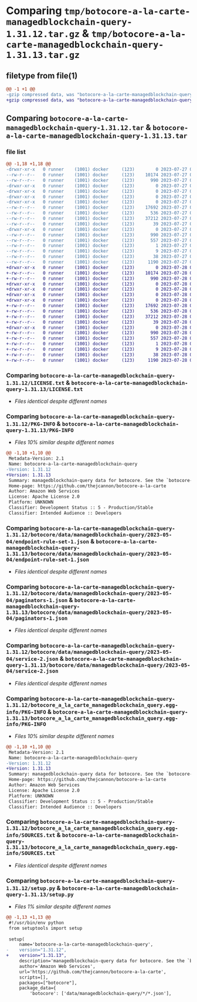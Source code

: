 # Comparing `tmp/botocore-a-la-carte-managedblockchain-query-1.31.12.tar.gz` & `tmp/botocore-a-la-carte-managedblockchain-query-1.31.13.tar.gz`

## filetype from file(1)

```diff
@@ -1 +1 @@
-gzip compressed data, was "botocore-a-la-carte-managedblockchain-query-1.31.12.tar", last modified: Thu Jul 27 01:12:54 2023, max compression
+gzip compressed data, was "botocore-a-la-carte-managedblockchain-query-1.31.13.tar", last modified: Fri Jul 28 01:14:05 2023, max compression
```

## Comparing `botocore-a-la-carte-managedblockchain-query-1.31.12.tar` & `botocore-a-la-carte-managedblockchain-query-1.31.13.tar`

### file list

```diff
@@ -1,18 +1,18 @@
-drwxr-xr-x   0 runner    (1001) docker     (123)        0 2023-07-27 01:12:54.152369 botocore-a-la-carte-managedblockchain-query-1.31.12/
--rw-r--r--   0 runner    (1001) docker     (123)    10174 2023-07-27 01:12:53.000000 botocore-a-la-carte-managedblockchain-query-1.31.12/LICENSE.txt
--rw-r--r--   0 runner    (1001) docker     (123)      990 2023-07-27 01:12:54.152369 botocore-a-la-carte-managedblockchain-query-1.31.12/PKG-INFO
-drwxr-xr-x   0 runner    (1001) docker     (123)        0 2023-07-27 01:12:54.152369 botocore-a-la-carte-managedblockchain-query-1.31.12/botocore/
-drwxr-xr-x   0 runner    (1001) docker     (123)        0 2023-07-27 01:12:54.152369 botocore-a-la-carte-managedblockchain-query-1.31.12/botocore/data/
-drwxr-xr-x   0 runner    (1001) docker     (123)        0 2023-07-27 01:12:54.152369 botocore-a-la-carte-managedblockchain-query-1.31.12/botocore/data/managedblockchain-query/
-drwxr-xr-x   0 runner    (1001) docker     (123)        0 2023-07-27 01:12:54.152369 botocore-a-la-carte-managedblockchain-query-1.31.12/botocore/data/managedblockchain-query/2023-05-04/
--rw-r--r--   0 runner    (1001) docker     (123)    17692 2023-07-27 01:12:06.000000 botocore-a-la-carte-managedblockchain-query-1.31.12/botocore/data/managedblockchain-query/2023-05-04/endpoint-rule-set-1.json
--rw-r--r--   0 runner    (1001) docker     (123)      536 2023-07-27 01:12:06.000000 botocore-a-la-carte-managedblockchain-query-1.31.12/botocore/data/managedblockchain-query/2023-05-04/paginators-1.json
--rw-r--r--   0 runner    (1001) docker     (123)    37212 2023-07-27 01:12:06.000000 botocore-a-la-carte-managedblockchain-query-1.31.12/botocore/data/managedblockchain-query/2023-05-04/service-2.json
--rw-r--r--   0 runner    (1001) docker     (123)       39 2023-07-27 01:12:06.000000 botocore-a-la-carte-managedblockchain-query-1.31.12/botocore/data/managedblockchain-query/2023-05-04/waiters-2.json
-drwxr-xr-x   0 runner    (1001) docker     (123)        0 2023-07-27 01:12:54.152369 botocore-a-la-carte-managedblockchain-query-1.31.12/botocore_a_la_carte_managedblockchain_query.egg-info/
--rw-r--r--   0 runner    (1001) docker     (123)      990 2023-07-27 01:12:54.000000 botocore-a-la-carte-managedblockchain-query-1.31.12/botocore_a_la_carte_managedblockchain_query.egg-info/PKG-INFO
--rw-r--r--   0 runner    (1001) docker     (123)      557 2023-07-27 01:12:54.000000 botocore-a-la-carte-managedblockchain-query-1.31.12/botocore_a_la_carte_managedblockchain_query.egg-info/SOURCES.txt
--rw-r--r--   0 runner    (1001) docker     (123)        1 2023-07-27 01:12:54.000000 botocore-a-la-carte-managedblockchain-query-1.31.12/botocore_a_la_carte_managedblockchain_query.egg-info/dependency_links.txt
--rw-r--r--   0 runner    (1001) docker     (123)        9 2023-07-27 01:12:54.000000 botocore-a-la-carte-managedblockchain-query-1.31.12/botocore_a_la_carte_managedblockchain_query.egg-info/top_level.txt
--rw-r--r--   0 runner    (1001) docker     (123)       38 2023-07-27 01:12:54.152369 botocore-a-la-carte-managedblockchain-query-1.31.12/setup.cfg
--rw-r--r--   0 runner    (1001) docker     (123)     1190 2023-07-27 01:12:53.000000 botocore-a-la-carte-managedblockchain-query-1.31.12/setup.py
+drwxr-xr-x   0 runner    (1001) docker     (123)        0 2023-07-28 01:14:05.874187 botocore-a-la-carte-managedblockchain-query-1.31.13/
+-rw-r--r--   0 runner    (1001) docker     (123)    10174 2023-07-28 01:14:05.000000 botocore-a-la-carte-managedblockchain-query-1.31.13/LICENSE.txt
+-rw-r--r--   0 runner    (1001) docker     (123)      990 2023-07-28 01:14:05.874187 botocore-a-la-carte-managedblockchain-query-1.31.13/PKG-INFO
+drwxr-xr-x   0 runner    (1001) docker     (123)        0 2023-07-28 01:14:05.874187 botocore-a-la-carte-managedblockchain-query-1.31.13/botocore/
+drwxr-xr-x   0 runner    (1001) docker     (123)        0 2023-07-28 01:14:05.874187 botocore-a-la-carte-managedblockchain-query-1.31.13/botocore/data/
+drwxr-xr-x   0 runner    (1001) docker     (123)        0 2023-07-28 01:14:05.874187 botocore-a-la-carte-managedblockchain-query-1.31.13/botocore/data/managedblockchain-query/
+drwxr-xr-x   0 runner    (1001) docker     (123)        0 2023-07-28 01:14:05.874187 botocore-a-la-carte-managedblockchain-query-1.31.13/botocore/data/managedblockchain-query/2023-05-04/
+-rw-r--r--   0 runner    (1001) docker     (123)    17692 2023-07-28 01:13:30.000000 botocore-a-la-carte-managedblockchain-query-1.31.13/botocore/data/managedblockchain-query/2023-05-04/endpoint-rule-set-1.json
+-rw-r--r--   0 runner    (1001) docker     (123)      536 2023-07-28 01:13:30.000000 botocore-a-la-carte-managedblockchain-query-1.31.13/botocore/data/managedblockchain-query/2023-05-04/paginators-1.json
+-rw-r--r--   0 runner    (1001) docker     (123)    37212 2023-07-28 01:13:30.000000 botocore-a-la-carte-managedblockchain-query-1.31.13/botocore/data/managedblockchain-query/2023-05-04/service-2.json
+-rw-r--r--   0 runner    (1001) docker     (123)       39 2023-07-28 01:13:30.000000 botocore-a-la-carte-managedblockchain-query-1.31.13/botocore/data/managedblockchain-query/2023-05-04/waiters-2.json
+drwxr-xr-x   0 runner    (1001) docker     (123)        0 2023-07-28 01:14:05.874187 botocore-a-la-carte-managedblockchain-query-1.31.13/botocore_a_la_carte_managedblockchain_query.egg-info/
+-rw-r--r--   0 runner    (1001) docker     (123)      990 2023-07-28 01:14:05.000000 botocore-a-la-carte-managedblockchain-query-1.31.13/botocore_a_la_carte_managedblockchain_query.egg-info/PKG-INFO
+-rw-r--r--   0 runner    (1001) docker     (123)      557 2023-07-28 01:14:05.000000 botocore-a-la-carte-managedblockchain-query-1.31.13/botocore_a_la_carte_managedblockchain_query.egg-info/SOURCES.txt
+-rw-r--r--   0 runner    (1001) docker     (123)        1 2023-07-28 01:14:05.000000 botocore-a-la-carte-managedblockchain-query-1.31.13/botocore_a_la_carte_managedblockchain_query.egg-info/dependency_links.txt
+-rw-r--r--   0 runner    (1001) docker     (123)        9 2023-07-28 01:14:05.000000 botocore-a-la-carte-managedblockchain-query-1.31.13/botocore_a_la_carte_managedblockchain_query.egg-info/top_level.txt
+-rw-r--r--   0 runner    (1001) docker     (123)       38 2023-07-28 01:14:05.874187 botocore-a-la-carte-managedblockchain-query-1.31.13/setup.cfg
+-rw-r--r--   0 runner    (1001) docker     (123)     1190 2023-07-28 01:14:05.000000 botocore-a-la-carte-managedblockchain-query-1.31.13/setup.py
```

### Comparing `botocore-a-la-carte-managedblockchain-query-1.31.12/LICENSE.txt` & `botocore-a-la-carte-managedblockchain-query-1.31.13/LICENSE.txt`

 * *Files identical despite different names*

### Comparing `botocore-a-la-carte-managedblockchain-query-1.31.12/PKG-INFO` & `botocore-a-la-carte-managedblockchain-query-1.31.13/PKG-INFO`

 * *Files 10% similar despite different names*

```diff
@@ -1,10 +1,10 @@
 Metadata-Version: 2.1
 Name: botocore-a-la-carte-managedblockchain-query
-Version: 1.31.12
+Version: 1.31.13
 Summary: managedblockchain-query data for botocore. See the `botocore-a-la-carte` package for more info.
 Home-page: https://github.com/thejcannon/botocore-a-la-carte
 Author: Amazon Web Services
 License: Apache License 2.0
 Platform: UNKNOWN
 Classifier: Development Status :: 5 - Production/Stable
 Classifier: Intended Audience :: Developers
```

### Comparing `botocore-a-la-carte-managedblockchain-query-1.31.12/botocore/data/managedblockchain-query/2023-05-04/endpoint-rule-set-1.json` & `botocore-a-la-carte-managedblockchain-query-1.31.13/botocore/data/managedblockchain-query/2023-05-04/endpoint-rule-set-1.json`

 * *Files identical despite different names*

### Comparing `botocore-a-la-carte-managedblockchain-query-1.31.12/botocore/data/managedblockchain-query/2023-05-04/paginators-1.json` & `botocore-a-la-carte-managedblockchain-query-1.31.13/botocore/data/managedblockchain-query/2023-05-04/paginators-1.json`

 * *Files identical despite different names*

### Comparing `botocore-a-la-carte-managedblockchain-query-1.31.12/botocore/data/managedblockchain-query/2023-05-04/service-2.json` & `botocore-a-la-carte-managedblockchain-query-1.31.13/botocore/data/managedblockchain-query/2023-05-04/service-2.json`

 * *Files identical despite different names*

### Comparing `botocore-a-la-carte-managedblockchain-query-1.31.12/botocore_a_la_carte_managedblockchain_query.egg-info/PKG-INFO` & `botocore-a-la-carte-managedblockchain-query-1.31.13/botocore_a_la_carte_managedblockchain_query.egg-info/PKG-INFO`

 * *Files 10% similar despite different names*

```diff
@@ -1,10 +1,10 @@
 Metadata-Version: 2.1
 Name: botocore-a-la-carte-managedblockchain-query
-Version: 1.31.12
+Version: 1.31.13
 Summary: managedblockchain-query data for botocore. See the `botocore-a-la-carte` package for more info.
 Home-page: https://github.com/thejcannon/botocore-a-la-carte
 Author: Amazon Web Services
 License: Apache License 2.0
 Platform: UNKNOWN
 Classifier: Development Status :: 5 - Production/Stable
 Classifier: Intended Audience :: Developers
```

### Comparing `botocore-a-la-carte-managedblockchain-query-1.31.12/botocore_a_la_carte_managedblockchain_query.egg-info/SOURCES.txt` & `botocore-a-la-carte-managedblockchain-query-1.31.13/botocore_a_la_carte_managedblockchain_query.egg-info/SOURCES.txt`

 * *Files identical despite different names*

### Comparing `botocore-a-la-carte-managedblockchain-query-1.31.12/setup.py` & `botocore-a-la-carte-managedblockchain-query-1.31.13/setup.py`

 * *Files 1% similar despite different names*

```diff
@@ -1,13 +1,13 @@
 #!/usr/bin/env python
 from setuptools import setup
 
 setup(
     name='botocore-a-la-carte-managedblockchain-query',
-    version="1.31.12",
+    version="1.31.13",
     description='managedblockchain-query data for botocore. See the `botocore-a-la-carte` package for more info.',
     author='Amazon Web Services',
     url='https://github.com/thejcannon/botocore-a-la-carte',
     scripts=[],
     packages=["botocore"],
     package_data={
         'botocore': ['data/managedblockchain-query/*/*.json'],
```

